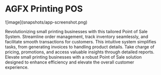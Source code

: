 <h1> AGFX Printing POS </h1>
![image](snapshots/app-screenshot.png)

<p>Revolutionizing small printing businesses with this tailored Point of Sale System. Streamline order management, track inventory seamlessly, and facilitate smooth transactions for customers. This intuitive system simplifies tasks, from generating invoices to handling product details. Take charge of pricing, promotions, and access valuable insights through detailed reports. Elevate small printing businesses with a robust Point of Sale solution designed to enhance efficiency and elevate the overall customer experience. </p>
